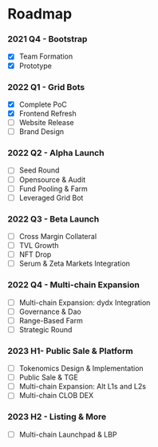 # Roadmap

### 2021 Q4 - Bootstrap

* [x] Team Formation
* [x] Prototype

### 2022 Q1 - Grid Bots

* [x] Complete PoC
* [x] Frontend Refresh
* [ ] Website Release
* [ ] Brand Design

### 2022 Q2 - Alpha Launch

* [ ] Seed Round
* [ ] Opensource & Audit
* [ ] Fund Pooling & Farm
* [ ] Leveraged Grid Bot

### 2022 Q3 - Beta Launch

* [ ] Cross Margin Collateral
* [ ] TVL Growth
* [ ] NFT Drop
* [ ] Serum & Zeta Markets Integration

### 2022 Q4 - Multi-chain Expansion

* [ ] Multi-chain Expansion: dydx Integration
* [ ] Governance & Dao
* [ ] Range-Based Farm
* [ ] Strategic Round

### 2023 H1- Public Sale & Platform

* [ ] Tokenomics Design & Implementation
* [ ] Public Sale & TGE
* [ ] Multi-chain Expansion: Alt L1s and L2s
* [ ] Multi-chain CLOB DEX

### 2023 H2 - Listing & More

* [ ] Multi-chain Launchpad & LBP
